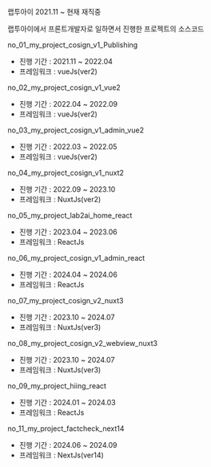 랩투아이 2021.11 ~ 현재 재직중

랩투아이에서 프론트개발자로 일하면서 진행한 프로젝트의 소스코드


no_01_my_project_cosign_v1_Publishing
- 진행 기간 : 2021.11 ~ 2022.04
- 프레임워크 : vueJs(ver2)

no_02_my_project_cosign_v1_vue2
- 진행 기간 : 2022.04 ~ 2022.09
- 프레임워크 : vueJs(ver2)

no_03_my_project_cosign_v1_admin_vue2
- 진행 기간 : 2022.03 ~ 2022.05
- 프레임워크 : vueJs(ver2)

no_04_my_project_cosign_v1_nuxt2
- 진행 기간 : 2022.09 ~ 2023.10
- 프레임워크 : NuxtJs(ver2)

no_05_my_project_lab2ai_home_react
- 진행 기간 : 2023.04 ~ 2023.06
- 프레임워크 : ReactJs

no_06_my_project_cosign_v1_admin_react
- 진행 기간 : 2024.04 ~ 2024.06
- 프레임워크 : ReactJs

no_07_my_project_cosign_v2_nuxt3
- 진행 기간 : 2023.10 ~ 2024.07
- 프레임워크 : NuxtJs(ver3)

no_08_my_project_cosign_v2_webview_nuxt3
- 진행 기간 : 2023.10 ~ 2024.07
- 프레임워크 : NuxtJs(ver3)

no_09_my_project_hiing_react
- 진행 기간 : 2024.01 ~ 2024.03
- 프레임워크 : ReactJs

no_11_my_project_factcheck_next14
- 진행 기간 : 2024.06 ~ 2024.09
- 프레임워크 : NextJs(ver14)
